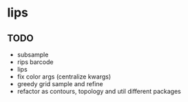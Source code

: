 # lips

## TODO

 - subsample
 - rips barcode
 - lips
 - fix color args (centralize kwargs)
 - greedy grid sample and refine
 - refactor as contours, topology and util different packages
